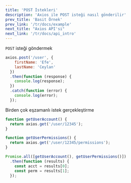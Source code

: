 ```yaml
---
title: 'POST İstekleri'
description: 'Axios ile POST isteği nasıl gönderilir'
prev_title: 'Basit Örnek'
prev_link: '/tr/docs/example'
next_title: "Axios API'si"
next_link: '/tr/docs/api_intro'
---
```


`POST` isteği göndermek

```js
axios.post('/user', {
    firstName: 'Efe',
    lastName: 'Ceylan'
  })
  .then(function (response) {
    console.log(response);
  })
  .catch(function (error) {
    console.log(error);
  });
```

Birden çok eşzamanlı istek gerçekleştirme

```js
function getUserAccount() {
  return axios.get('/user/12345');
}

function getUserPermissions() {
  return axios.get('/user/12345/permissions');
}

Promise.all([getUserAccount(), getUserPermissions()])
  .then(function (results) {
    const acct = results[0];
    const perm = results[1];
  });
```
